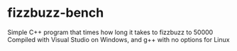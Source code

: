 # fizzbuzz-bench
Simple C++ program that times how long it takes to fizzbuzz to 50000
Compiled with Visual Studio on Windows, and g++ with no options for Linux
